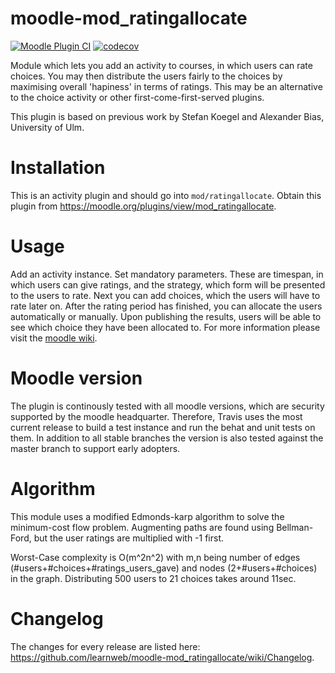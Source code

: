 moodle-mod_ratingallocate
============================
[![Moodle Plugin CI](https://github.com/learnweb/moodle-mod_ratingallocate/actions/workflows/moodle-ci.yml/badge.svg)](https://github.com/learnweb/moodle-mod_ratingallocate/actions/workflows/moodle-ci.yml) [![codecov](https://codecov.io/gh/learnweb/moodle-mod_ratingallocate/branch/master/graph/badge.svg)](https://codecov.io/gh/learnweb/moodle-mod_ratingallocate)

Module which lets you add an activity to courses, in which users can rate choices. You may then distribute the users fairly to the choices by maximising overall 'hapiness' in terms
of ratings.
This may be an alternative to the choice activity or other first-come-first-served plugins.

This plugin is based on previous work by Stefan Koegel and Alexander Bias, University of Ulm.

Installation
============
This is an activity plugin and should go into ``mod/ratingallocate``.
Obtain this plugin from https://moodle.org/plugins/view/mod_ratingallocate.

Usage
============

Add an activity instance. Set mandatory parameters. These are timespan, in which users can give ratings, and the strategy,
which form will be presented to the users to rate.
Next you can add choices, which the users will have to rate later on.
After the rating period has finished, you can allocate the users automatically or manually. Upon publishing the results, users will be able to see which choice they have been
allocated to.
For more information please visit the [moodle wiki](https://docs.moodle.org/31/en/Ratingallocate).

Moodle version
======================
The plugin is continously tested with all moodle versions, which are security supported by the moodle headquarter.
Therefore, Travis uses the most current release to build a test instance and run the behat and unit tests on them.
In addition to all stable branches the version is also tested against the master branch to support early adopters.

Algorithm
=========
This module uses a modified Edmonds-karp algorithm to solve the minimum-cost flow problem. Augmenting paths are found using Bellman-Ford, but the user ratings are multiplied with
-1 first.

Worst-Case complexity is O(m^2n^2) with m,n being number of edges (#users+#choices+#ratings_users_gave) and nodes (2+#users+#choices) in the graph.
Distributing 500 users to 21 choices takes around 11sec.

Changelog
=========
The changes for every release are listed here: https://github.com/learnweb/moodle-mod_ratingallocate/wiki/Changelog.
